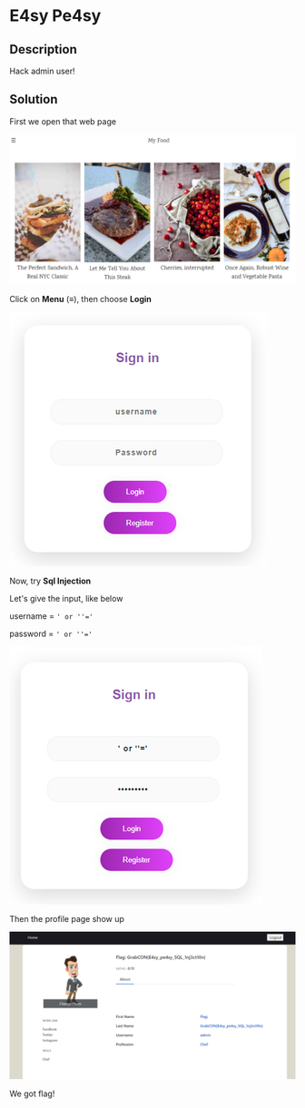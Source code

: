# E4sy Pe4sy

## Description

Hack admin user!

## Solution

First we open that web page

![enter image description here](./figure_1.png)

Click on **Menu** (**≡**), then choose **Login**

![sdf](./figure_2.png)

Now, try **Sql Injection**

Let's give the input, like below

username = `' or ''='`

password = `' or ''='`

<img title="" src="./figure_3.png" alt="">

Then the profile page show up

<img title="" src="./figure_4.png" alt="">

We got flag!
